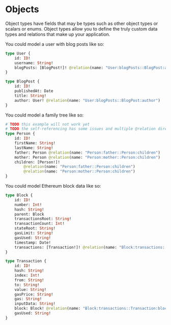 # Objects

Object types have fields that may be types such as other object types or scalars or enums. Object types allow you to define the truly custom data types and relations that make up your application.

You could model a user with blog posts like so:

```graphql
type User {
    id: ID!
    username: String!
    blogPosts: [BlogPost!]! @relation(name: "User:blogPosts::BlogPost:author")
}

type BlogPost {
    id: ID!
    publishedAt: Date
    title: String!
    author: User! @relation(name: "User:blogPosts::BlogPost:author")
}
```

You could model a family tree like so:

```graphql
# TODO this example will not work yet
# TODO the self-referencing has some issues and multiple @relation directives per field is not yet supported
type Person {
    id: ID!
    firstName: String!
    lastName: String!
    father: Person @relation(name: "Person:father::Person:children")
    mother: Person @relation(name: "Person:mother::Person:children")
    children: [Person!]!
        @relation(name: "Person:father::Person:children")
        @relation(name: "Person:mother::Person:children")
}
```

You could model Ethereum block data like so:

```graphql
type Block {
    id: ID!
    number: Int!
    hash: String!
    parent: Block
    transactionsRoot: String!
    transactionCount: Int!
    stateRoot: String!
    gasLimit: String!
    gasUsed: String!
    timestamp: Date!
    transactions: [Transaction!]! @relation(name: "Block:transactions::Transaction:block")
}

type Transaction {
    id: ID!
    hash: String!
    index: Int!
    from: String!
    to: String!
    value: String!
    gasPrice: String!
    gas: String!
    inputData: String!
    block: Block! @relation(name: "Block:transactions::Transaction:block")
    gasUsed: String!
}
```